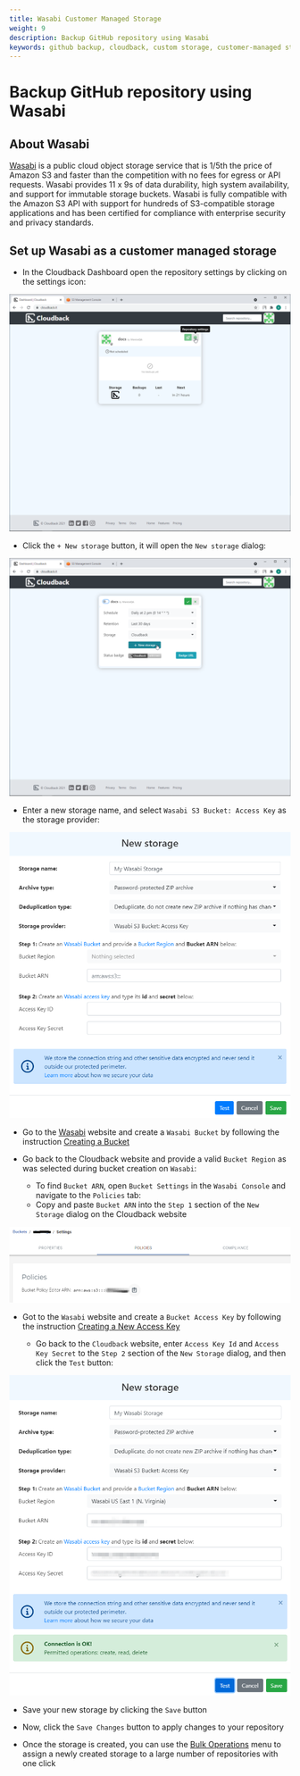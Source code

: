 ```yaml
---
title: Wasabi Customer Managed Storage
weight: 9
description: Backup GitHub repository using Wasabi
keywords: github backup, cloudback, custom storage, customer-managed storage, wasabi
---
```


# Backup GitHub repository using Wasabi

## About Wasabi

[Wasabi](https://wasabi.com/) is a public cloud object storage service that is 1/5th the price of Amazon S3 and faster than the competition with no fees for egress or API requests. Wasabi provides 11 x 9s of data durability, high system availability, and support for immutable storage buckets. Wasabi is fully compatible with the Amazon S3 API with support for hundreds of S3-compatible storage applications and has been certified for compliance with enterprise security and privacy standards.

## Set up Wasabi as a customer managed storage

* In the Cloudback Dashboard open the repository settings by clicking on the settings icon:

![Click-on-repository-settings](/static/bucket/0001-Dashboard.png)

* Click the `+ New storage` button, it will open the `New storage` dialog:

![Click-on-new-storage](/static/bucket/001-Add-new-storage.png)

* Enter a new storage name, and select `Wasabi S3 Bucket: Access Key` as the storage provider:

![name](/static/wasabi/01-storage-name.png)

* Go to the [Wasabi](https://wasabi.com) website and create a `Wasabi Bucket` by following the instruction [Creating a Bucket](https://docs.wasabi.com/docs/creating-a-bucket)

* Go back to the Cloudback website and provide a valid `Bucket Region` as was selected during bucket creation on `Wasabi`:

    * To find `Bucket ARN`, open `Bucket Settings` in the `Wasabi Console` and navigate to the `Policies` tab:
    * Copy and paste `Bucket ARN` into the `Step 1` section of the `New Storage` dialog on the Cloudback website

![click-name-bucket](/static/wasabi/02-click-name.png)

* Got to the `Wasabi` website and create a `Bucket Access Key` by following the instruction [Creating a New Access Key](https://wasabi.com/wp-content/themes/wasabi/docs/User_Guide/index.html#t=topics%2FCreating_a_New_Access_Key.htm) 

    * Go back to the `Cloudback` website, enter `Access Key Id` and `Access Key Secret` to the `Step 2` section of the `New Storage` dialog, and then click the `Test` button:

![save](/static/wasabi/06-save.png)

* Save your new storage by clicking the `Save` button

* Now, click the `Save Changes` button to apply changes to your repository

* Once the storage is created, you can use the [Bulk Operations](/features/bulk-operations/) menu to assign a newly created storage to a large number of repositories with one click
